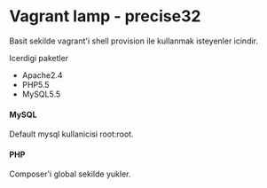 Vagrant lamp - precise32
========

Basit sekilde vagrant'i shell provision ile kullanmak isteyenler icindir.

Icerdigi paketler

* Apache2.4
* PHP5.5
* MySQL5.5

#### MySQL ####

Default mysql kullanicisi root:root.

#### PHP ####

Composer'i global sekilde yukler.
